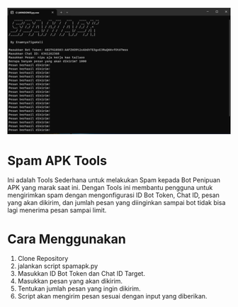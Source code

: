 ![logo](SpamApk_1.png)
# Spam APK Tools
Ini adalah Tools Sederhana untuk melakukan Spam kepada Bot Penipuan APK yang marak saat ini.
Dengan Tools ini membantu pengguna untuk mengirimkan spam dengan mengonfigurasi ID Bot Token, Chat ID, pesan yang akan dikirim, dan jumlah pesan yang diinginkan sampai bot tidak bisa lagi menerima pesan sampai limit.


# Cara Menggunakan
1. Clone Repository
2. jalankan script spamapk.py
3. Masukkan ID Bot Token dan Chat ID Target.
4. Masukkan pesan yang akan dikirim.
5. Tentukan jumlah pesan yang ingin dikirim.
6. Script akan mengirim pesan sesuai dengan input yang diberikan.



